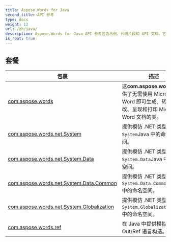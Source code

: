 ```yaml
---
title: Aspose.Words for Java
second_title: API 参考
type: docs
weight: 12
url: /zh/java/
description: Aspose.Words for Java API 参考包含示例、代码片段和 API 文档。它提供包、类、接口和其他 API 详细信息。
is_root: true
---
```


## 套餐
| 包裹 | 描述 |
| --- | --- |
| [com.aspose.words](./com.aspose.words) | 这**com.aspose.words**包提供了无需使用 Microsoft Word 即可生成、转换、修改、呈现和打印 Microsoft Word 文档的类。 |
| [com.aspose.words.net.System](./com.aspose.words.net.system) | 提供模仿 .NET 类型的类型`System`Java 中的命名空间。 |
| [com.aspose.words.net.System.Data](./com.aspose.words.net.system.data) | 提供模仿 .NET 类型的类型`System.Data`Java 中的命名空间。 |
| [com.aspose.words.net.System.Data.Common](./com.aspose.words.net.system.data.common) | 提供模仿 .NET 类型的类型`System.Data.Common`Java 中的命名空间。 |
| [com.aspose.words.net.System.Globalization](./com.aspose.words.net.system.globalization) | 提供模仿 .NET 类型的类型`System.Globalization`Java 中的命名空间。 |
| [com.aspose.words.ref](./com.aspose.words.ref) | 在 Java 中提供模拟 .NET Out/Ref 语言构造。 |